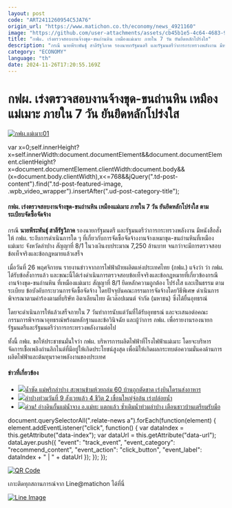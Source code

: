 ```yaml
---
layout: post
code: "ART2411260954C5JA76"
origin_url: "https://www.matichon.co.th/economy/news_4921160"
image: "https://github.com/user-attachments/assets/cb45b1e5-4c64-4683-97d9-d46d05463c26"
title: "กฟผ. เร่งตรวจสอบงานจ้างขุด-ขนถ่านหิน เหมืองแม่เมาะ ภายใน 7 วัน ยันยึดหลักโปร่งใส"
description: "กรณี นายพีระพันธุ์ สาลีรัฐวิภาค รองนายกรัฐมนตรี และรัฐมนตรีว่าการกระทรวงพลังงาน มีหนังสือสั่งให้ กฟผ. ระงับการดำเนินการใด ๆ"
category: "ECONOMY"
language: "th"
date: 2024-11-26T17:20:55.169Z
---
```


# กฟผ. เร่งตรวจสอบงานจ้างขุด-ขนถ่านหิน เหมืองแม่เมาะ ภายใน 7 วัน ยันยึดหลักโปร่งใส

[![](https://www.matichon.co.th/wp-content/uploads/2024/11/กฟผ.แม่เมาะ01.jpg "กฟผ.แม่เมาะ01")](https://www.matichon.co.th/wp-content/uploads/2024/11/กฟผ.แม่เมาะ01.jpg)

var x=0;self.innerHeight?x=self.innerWidth:document.documentElement&&document.documentElement.clientHeight?x=document.documentElement.clientWidth:document.body&&(x=document.body.clientWidth),x<=768&&jQuery(".td-post-content").find(".td-post-featured-image, .wpb\_video\_wrapper").insertAfter(".ud-post-category-title");

#### **กฟผ. เร่งตรวจสอบงานจ้างขุด-ขนถ่านหิน เหมืองแม่เมาะ ภายใน 7 วัน ยันยึดหลักโปร่งใส ตามระเบียบจัดซื้อจัดจ้าง**

กรณี **นายพีระพันธุ์ สาลีรัฐวิภาค** รองนายกรัฐมนตรี และรัฐมนตรีว่าการกระทรวงพลังงาน มีหนังสือสั่งให้ กฟผ. ระงับการดำเนินการใด ๆ ที่เกี่ยวกับการจัดซื้อจัดจ้างงานจ้างเหมาขุด-ขนถ่านหินที่เหมืองแม่เมาะ จังหวัดลำปาง สัญญาที่ 8/1 ในวงเงินงบประมาณ 7,250 ล้านบาท จนกว่าจะมีการตรวจสอบข้อเท็จจริงและข้อกฎหมายแล้วเสร็จ

เมื่อวันที่ 26 พฤศจิกายน รายงานข่าวจากการไฟฟ้าฝ่ายผลิตแห่งประเทศไทย (กฟผ.) แจ้งว่า ว่า กฟผ. ได้รับข้อสั่งการแล้ว และขณะนี้ได้เร่งดำเนินการตรวจสอบข้อเท็จจริงและข้อกฎหมายที่เกี่ยวข้องกรณีงานจ้างขุด-ขนถ่านหิน ที่เหมืองแม่เมาะ สัญญาที่ 8/1 ยึดหลักความถูกต้อง โปร่งใส และเป็นธรรม ตามระเบียบ ข้อบังคับกระบวนการจัดซื้อจัดจ้าง โดยปัจจุบันคณะกรรมการจัดจ้างโดยวิธีพิเศษ ดำเนินการพิจารณาตามคำร้องตามที่บริษัท อิตาเลียนไทย ดีเวล๊อปเมนต์ จำกัด (มหาชน) ซึ่งได้ยื่นอุทธรณ์

โดยจะดำเนินการให้แล้วเสร็จภายใน 7 วันทำการนับแต่วันที่ได้รับอุทธรณ์ และจะเสนอต่อคณะกรรมการพิจารณาอุทธรณ์พร้อมหลักฐานและข้อวินิจฉัย และผู้ว่าการ กฟผ. เพื่อรายงานรองนายกรัฐมนตรีและรัฐมนตรีว่าการกระทรวงพลังงานต่อไป

ทั้งนี้ กฟผ. ขอให้ประชาชนมั่นใจว่า กฟผ. บริหารการผลิตไฟฟ้าที่โรงไฟฟ้าแม่เมาะ โดยจะบริหารจัดการเชื้อเพลิงถ่านลิกไนต์ที่มีอยู่ให้เกิดประโยชน์สูงสุด เพื่อมิให้เกิดผลกระทบต่อความมั่นคงด้านการผลิตไฟฟ้าและต้นทุนราคาพลังงานของประเทศ

#### ข่าวที่เกี่ยวข้อง

*   [![](https://www.matichon.co.th/wp-content/uploads/2024/10/ถูกตัดขาด00.jpg)น้ำซัด แม่พริกลำปาง สะพานข้ามห้วยถล่ม 60 บ้านถูกตัดขาด เร่งบินโดรนส่งอาหาร](https://www.matichon.co.th/local/news_4827541)
*   [![](https://www.matichon.co.th/wp-content/uploads/2024/09/128-6.jpg)ลำปางท่วมวันที่ 9 สังเวยแล้ว 4 ชีวิต 2 เขื่อนใหญ่จ่อล้น เร่งปล่อยน้ำ](https://www.matichon.co.th/local/news_4817793)
*   [![](https://www.matichon.co.th/wp-content/uploads/2024/09/zhk7-wed.jpg)ด่วน! อ่างดินกั้นแม่น้ำจาง อ.แม่ทะ แตกแล้ว ซ้ำเติมน้ำท่วมลำปาง เตือนชาวบ้านเตรียมรับมือ](https://www.matichon.co.th/region/news_4812607) 

document.querySelectorAll(".relate-news a").forEach(function(element) { element.addEventListener("click", function() { var dataIndex = this.getAttribute("data-index"); var dataUrl = this.getAttribute("data-url"); dataLayer.push({ "event": "track\_event", "event\_category": "recommend\_content", "event\_action": "click\_button", "event\_label": dataIndex + " | " + dataUrl }); }); });

[![QR Code](https://www.matichon.co.th/wp-content/uploads/2023/07/wob1371z.jpg)](https://lin.ee/ht0nDxX)

เกาะติดทุกสถานการณ์จาก Line@matichon ได้ที่นี่

[![Line Image](https://www.matichon.co.th/wp-content/uploads/2023/07/th.png)](https://lin.ee/ht0nDxX)